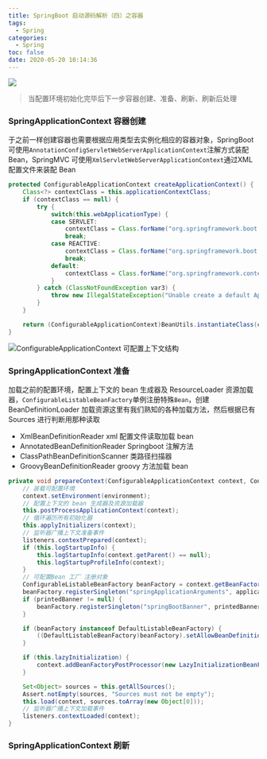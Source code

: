 ```yaml
---
title: SpringBoot 启动源码解析（四）之容器
tags:
  - Spring
categories:
  - Spring
toc: false
date: 2020-05-20 10:14:36
---
```


![](/images/spring.jpg)
> 当配置环境初始化完毕后下一步容器创建、准备、刷新、刷新后处理

### SpringApplicationContext 容器创建
于之前一样创建容器也需要根据应用类型去实例化相应的容器对象，SpringBoot 可使用`AnnotationConfigServletWebServerApplicationContext`注解方式装配 Bean，SpringMVC 可使用`XmlServletWebServerApplicationContext`通过XML配置文件来装配 Bean 

``` java
protected ConfigurableApplicationContext createApplicationContext() {
    Class<?> contextClass = this.applicationContextClass;
    if (contextClass == null) {
        try {
            switch(this.webApplicationType) {
            case SERVLET:
                contextClass = Class.forName("org.springframework.boot.web.servlet.context.AnnotationConfigServletWebServerApplicationContext");
                break;
            case REACTIVE:
                contextClass = Class.forName("org.springframework.boot.web.reactive.context.AnnotationConfigReactiveWebServerApplicationContext");
                break;
            default:
                contextClass = Class.forName("org.springframework.context.annotation.AnnotationConfigApplicationContext");
            }
        } catch (ClassNotFoundException var3) {
            throw new IllegalStateException("Unable create a default ApplicationContext, please specify an ApplicationContextClass", var3);
        }
    }

    return (ConfigurableApplicationContext)BeanUtils.instantiateClass(contextClass);
}
```
![ConfigurableApplicationContext 可配置上下文结构](/images/2020/05/19/beb83e10-99b4-11ea-bc19-85fa9aca2a18.png)

### SpringApplicationContext 准备
加载之前的配置环境，配置上下文的 bean 生成器及 ResourceLoader 资源加载器，`ConfigurableListableBeanFactory`单例注册特殊`Bean`，创建 BeanDefinitionLoader 加载资源这里有我们熟知的各种加载方法，然后根据已有 Sources 进行判断用那种读取
- XmlBeanDefinitionReader xml 配置文件读取加载 bean
- AnnotatedBeanDefinitionReader Springboot 注解方法
- ClassPathBeanDefinitionScanner 类路径扫描器
- GroovyBeanDefinitionReader groovy 方法加载 bean
``` java
private void prepareContext(ConfigurableApplicationContext context, ConfigurableEnvironment environment, SpringApplicationRunListeners listeners, ApplicationArguments applicationArguments, Banner printedBanner) {
    // 装载可配置环境 
    context.setEnvironment(environment);
    // 配置上下文的 bean 生成器及资源加载器
    this.postProcessApplicationContext(context);
    // 循环遍历所有初始化器
    this.applyInitializers(context);
    // 监听器广播上下文准备事件
    listeners.contextPrepared(context);
    if (this.logStartupInfo) {
        this.logStartupInfo(context.getParent() == null);
        this.logStartupProfileInfo(context);
    }
    // 可配置Bean 工厂 注册对象
    ConfigurableListableBeanFactory beanFactory = context.getBeanFactory();
    beanFactory.registerSingleton("springApplicationArguments", applicationArguments);
    if (printedBanner != null) {
        beanFactory.registerSingleton("springBootBanner", printedBanner);
    }

    if (beanFactory instanceof DefaultListableBeanFactory) {
        ((DefaultListableBeanFactory)beanFactory).setAllowBeanDefinitionOverriding(this.allowBeanDefinitionOverriding);
    }

    if (this.lazyInitialization) {
        context.addBeanFactoryPostProcessor(new LazyInitializationBeanFactoryPostProcessor());
    }

    Set<Object> sources = this.getAllSources();
    Assert.notEmpty(sources, "Sources must not be empty");
    this.load(context, sources.toArray(new Object[0]));
    // 监听器广播上下文加载事件
    listeners.contextLoaded(context);
}
```

### SpringApplicationContext 刷新
